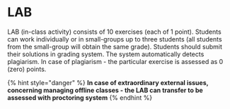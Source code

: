 # LAB

LAB \(in-class activity\) consists of 10 exercises \(each of 1 point\). Students can work individually or in small-groups up to three students \(all students from the small-group will obtain the same grade\). Students should submit their solutions in grading system. The system automatically detects plagiarism. In case of plagiarism - the particular exercise is assessed as 0 \(zero\) points.

{% hint style="danger" %}
**In case of extraordinary external issues, concerning managing offline classes - the LAB can transfer to be assessed with proctoring system**
{% endhint %}

